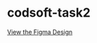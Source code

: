 # codsoft-task2
[View the Figma Design](https://www.figma.com/design/K0SZwUv6eYupp7dHRjci67/Task2?node-id=0-1&t=EGNcXPYLcgFZiW0o-1)
